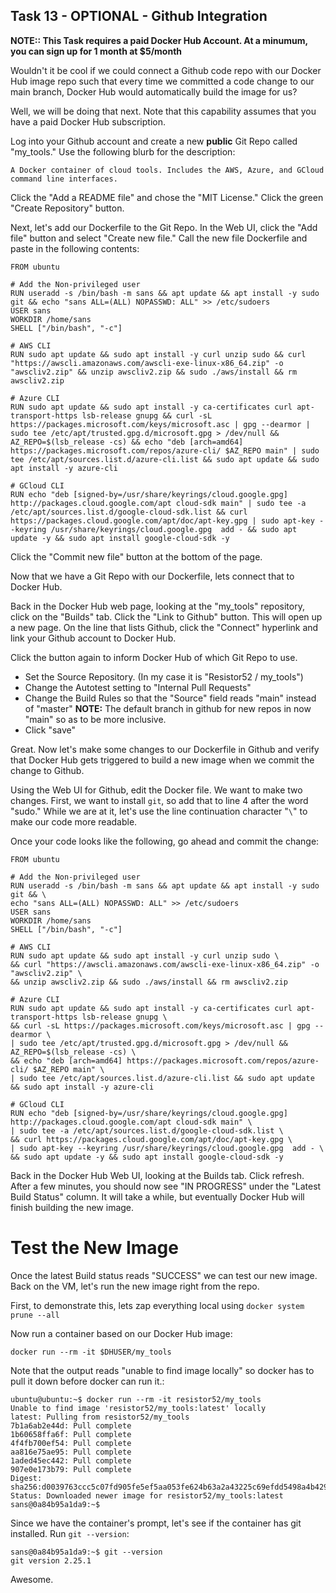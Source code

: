 ## Task 13 - OPTIONAL - Github Integration

**NOTE:: This Task requires a paid Docker Hub Account. At a minumum, you can sign up for 1 month at $5/month**

Wouldn't it be cool if we could connect a Github code repo with our Docker Hub image repo such that every time we committed a code change to our main branch, Docker Hub would automatically build the image for us?

Well, we will be doing that next. Note that this capability assumes that you have a paid Docker Hub subscription.

Log into your Github account and create a new **public** Git Repo called "my_tools." Use the following blurb for the description:

 ```
A Docker container of cloud tools. Includes the AWS, Azure, and GCloud command line interfaces.
 ```

Click the "Add a README file" and chose the "MIT License." Click the green "Create Repository" button.

Next, let's add our Dockerfile to the Git Repo. In the Web UI, click the "Add file" button and select "Create new file." Call the new file Dockerfile and paste in the following contents:

```
FROM ubuntu

# Add the Non-privileged user
RUN useradd -s /bin/bash -m sans && apt update && apt install -y sudo git && echo "sans ALL=(ALL) NOPASSWD: ALL" >> /etc/sudoers
USER sans
WORKDIR /home/sans
SHELL ["/bin/bash", "-c"]

# AWS CLI
RUN sudo apt update && sudo apt install -y curl unzip sudo && curl "https://awscli.amazonaws.com/awscli-exe-linux-x86_64.zip" -o "awscliv2.zip" && unzip awscliv2.zip && sudo ./aws/install && rm awscliv2.zip

# Azure CLI
RUN sudo apt update && sudo apt install -y ca-certificates curl apt-transport-https lsb-release gnupg && curl -sL https://packages.microsoft.com/keys/microsoft.asc | gpg --dearmor | sudo tee /etc/apt/trusted.gpg.d/microsoft.gpg > /dev/null && AZ_REPO=$(lsb_release -cs) && echo "deb [arch=amd64] https://packages.microsoft.com/repos/azure-cli/ $AZ_REPO main" | sudo tee /etc/apt/sources.list.d/azure-cli.list && sudo apt update && sudo apt install -y azure-cli

# GCloud CLI
RUN echo "deb [signed-by=/usr/share/keyrings/cloud.google.gpg] http://packages.cloud.google.com/apt cloud-sdk main" | sudo tee -a /etc/apt/sources.list.d/google-cloud-sdk.list && curl https://packages.cloud.google.com/apt/doc/apt-key.gpg | sudo apt-key --keyring /usr/share/keyrings/cloud.google.gpg  add - && sudo apt update -y && sudo apt install google-cloud-sdk -y
```

Click the "Commit new file" button at the bottom of the page.

Now that we have a Git Repo with our Dockerfile, lets connect that to Docker Hub.

Back in the Docker Hub web page, looking at the "my_tools" repository, click on the "Builds" tab. Click the "Link to Github" button. This will open up a new page. On the line that lists Github, click the "Connect" hyperlink and link your Github account to Docker Hub.

Click the button again to inform Docker Hub of which Git Repo to use.

* Set the Source Repository. (In my case it is "Resistor52 / my_tools")
* Change the Autotest setting to "Internal Pull Requests"
* Change the Build Rules so that the "Source" field reads "main" instead of "master" **NOTE:** The default branch in github for new repos in now "main" so as to be more inclusive.
* Click "save"

Great. Now let's make some changes to our Dockerfile in Github and verify that Docker Hub gets triggered to build a new image when we commit the change to Github.

Using the Web UI for Github, edit the Docker file. We want to make two changes. First, we want to install `git`, so add that to line 4 after the word "sudo." While we are at it, let's use the line continuation character "`\`" to make our code more readable.  

Once your code looks like the following, go ahead and commit the change:

```
FROM ubuntu

# Add the Non-privileged user
RUN useradd -s /bin/bash -m sans && apt update && apt install -y sudo git && \
echo "sans ALL=(ALL) NOPASSWD: ALL" >> /etc/sudoers
USER sans
WORKDIR /home/sans
SHELL ["/bin/bash", "-c"]

# AWS CLI
RUN sudo apt update && sudo apt install -y curl unzip sudo \
&& curl "https://awscli.amazonaws.com/awscli-exe-linux-x86_64.zip" -o "awscliv2.zip" \
&& unzip awscliv2.zip && sudo ./aws/install && rm awscliv2.zip

# Azure CLI
RUN sudo apt update && sudo apt install -y ca-certificates curl apt-transport-https lsb-release gnupg \
&& curl -sL https://packages.microsoft.com/keys/microsoft.asc | gpg --dearmor \
| sudo tee /etc/apt/trusted.gpg.d/microsoft.gpg > /dev/null && AZ_REPO=$(lsb_release -cs) \
&& echo "deb [arch=amd64] https://packages.microsoft.com/repos/azure-cli/ $AZ_REPO main" \
| sudo tee /etc/apt/sources.list.d/azure-cli.list && sudo apt update && sudo apt install -y azure-cli

# GCloud CLI
RUN echo "deb [signed-by=/usr/share/keyrings/cloud.google.gpg] http://packages.cloud.google.com/apt cloud-sdk main" \
| sudo tee -a /etc/apt/sources.list.d/google-cloud-sdk.list \
&& curl https://packages.cloud.google.com/apt/doc/apt-key.gpg \
| sudo apt-key --keyring /usr/share/keyrings/cloud.google.gpg  add - \
&& sudo apt update -y && sudo apt install google-cloud-sdk -y
```

Back in the Docker Hub Web UI, looking at the Builds tab. Click refresh. After a few minutes, you should now see "IN PROGRESS" under the "Latest Build Status" column. It will take a while, but eventually Docker Hub will finish building the new image.

# Test the New Image

Once the latest Build status reads "SUCCESS" we can test our new image. Back on the VM, let's run the new image right from the repo.

First, to demonstrate this, lets zap everything local using `docker system prune --all`

Now run a container based on our Docker Hub image:

```
docker run --rm -it $DHUSER/my_tools
```  

Note that the output reads "unable to find image locally" so docker has to pull it down before docker can run it.:

```
ubuntu@ubuntu:~$ docker run --rm -it resistor52/my_tools
Unable to find image 'resistor52/my_tools:latest' locally
latest: Pulling from resistor52/my_tools
7b1a6ab2e44d: Pull complete
1b60658ffa6f: Pull complete
4f4fb700ef54: Pull complete
aa816e75ae95: Pull complete
1aded45ec442: Pull complete
907e0e173b79: Pull complete
Digest: sha256:d0039763ccc5c07fd905fe5ef5aa053fe624b63a2a43225c69efdd5498a4b429
Status: Downloaded newer image for resistor52/my_tools:latest
sans@0a84b95a1da9:~$
```

Since we have the container's prompt, let's see if the container has git installed. Run `git --version`:

```
sans@0a84b95a1da9:~$ git --version
git version 2.25.1
```

Awesome.